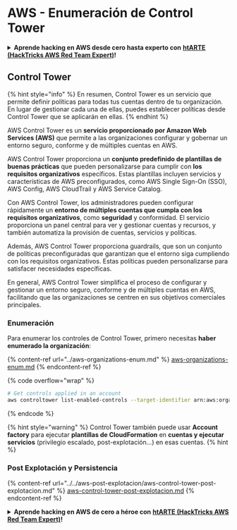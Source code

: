 # AWS - Enumeración de Control Tower

<details>

<summary><strong>Aprende hacking en AWS desde cero hasta experto con</strong> <a href="https://training.hacktricks.xyz/courses/arte"><strong>htARTE (HackTricks AWS Red Team Expert)</strong></a><strong>!</strong></summary>

Otras formas de apoyar a HackTricks:

* Si deseas ver tu **empresa anunciada en HackTricks** o **descargar HackTricks en PDF** ¡Consulta los [**PLANES DE SUSCRIPCIÓN**](https://github.com/sponsors/carlospolop)!
* Obtén el [**oficial PEASS & HackTricks swag**](https://peass.creator-spring.com)
* Descubre [**The PEASS Family**](https://opensea.io/collection/the-peass-family), nuestra colección exclusiva de [**NFTs**](https://opensea.io/collection/the-peass-family)
* **Únete al** 💬 [**grupo de Discord**](https://discord.gg/hRep4RUj7f) o al [**grupo de telegram**](https://t.me/peass) o **síguenos** en **Twitter** 🐦 [**@hacktricks_live**](https://twitter.com/hacktricks_live)**.**
* **Comparte tus trucos de hacking enviando PRs a los repositorios de** [**HackTricks**](https://github.com/carlospolop/hacktricks) y [**HackTricks Cloud**](https://github.com/carlospolop/hacktricks-cloud).

</details>

## Control Tower

{% hint style="info" %}
En resumen, Control Tower es un servicio que permite definir políticas para todas tus cuentas dentro de tu organización. En lugar de gestionar cada una de ellas, puedes establecer políticas desde Control Tower que se aplicarán en ellas.
{% endhint %}

AWS Control Tower es un **servicio proporcionado por Amazon Web Services (AWS)** que permite a las organizaciones configurar y gobernar un entorno seguro, conforme y de múltiples cuentas en AWS.

AWS Control Tower proporciona un **conjunto predefinido de plantillas de buenas prácticas** que pueden personalizarse para cumplir con **los requisitos organizativos** específicos. Estas plantillas incluyen servicios y características de AWS preconfigurados, como AWS Single Sign-On (SSO), AWS Config, AWS CloudTrail y AWS Service Catalog.

Con AWS Control Tower, los administradores pueden configurar rápidamente un **entorno de múltiples cuentas que cumpla con los requisitos organizativos**, como **seguridad** y conformidad. El servicio proporciona un panel central para ver y gestionar cuentas y recursos, y también automatiza la provisión de cuentas, servicios y políticas.

Además, AWS Control Tower proporciona guardrails, que son un conjunto de políticas preconfiguradas que garantizan que el entorno siga cumpliendo con los requisitos organizativos. Estas políticas pueden personalizarse para satisfacer necesidades específicas.

En general, AWS Control Tower simplifica el proceso de configurar y gestionar un entorno seguro, conforme y de múltiples cuentas en AWS, facilitando que las organizaciones se centren en sus objetivos comerciales principales.

### Enumeración

Para enumerar los controles de Control Tower, primero necesitas **haber enumerado la organización**:

{% content-ref url="../aws-organizations-enum.md" %}
[aws-organizations-enum.md](../aws-organizations-enum.md)
{% endcontent-ref %}

{% code overflow="wrap" %}
```bash
# Get controls applied in an account
aws controltower list-enabled-controls --target-identifier arn:aws:organizations::<acc_id>:ou/<ou-id>
```
{% endcode %}

{% hint style="warning" %}
Control Tower también puede usar **Account factory** para ejecutar **plantillas de CloudFormation** en **cuentas y ejecutar servicios** (privilegio escalado, post-explotación...) en esas cuentas.
{% hint %}

### Post Explotación y Persistencia

{% content-ref url="../../aws-post-explotacion/aws-control-tower-post-explotacion.md" %}
[aws-control-tower-post-explotacion.md](../../aws-post-explotacion/aws-control-tower-post-explotacion.md)
{% endcontent-ref %}

<details>

<summary><strong>Aprende hacking en AWS de cero a héroe con</strong> <a href="https://training.hacktricks.xyz/courses/arte"><strong>htARTE (HackTricks AWS Red Team Expert)</strong></a><strong>!</strong></summary>

Otras formas de apoyar a HackTricks:

* Si quieres ver tu **empresa anunciada en HackTricks** o **descargar HackTricks en PDF** ¡Consulta los [**PLANES DE SUSCRIPCIÓN**](https://github.com/sponsors/carlospolop)!
* Obtén el [**oficial PEASS & HackTricks swag**](https://peass.creator-spring.com)
* Descubre [**The PEASS Family**](https://opensea.io/collection/the-peass-family), nuestra colección exclusiva de [**NFTs**](https://opensea.io/collection/the-peass-family)
* **Únete al** 💬 [**grupo de Discord**](https://discord.gg/hRep4RUj7f) o al [**grupo de telegram**](https://t.me/peass) o **síguenos** en **Twitter** 🐦 [**@hacktricks_live**](https://twitter.com/hacktricks_live)**.**
* **Comparte tus trucos de hacking enviando PRs a los repositorios de** [**HackTricks**](https://github.com/carlospolop/hacktricks) y [**HackTricks Cloud**](https://github.com/carlospolop/hacktricks-cloud).

</details>
